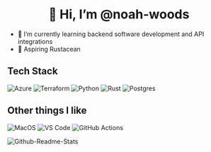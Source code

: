 <h1 align="center">👋 Hi, I’m @noah-woods</h1>

- 🌱 I’m currently learning backend software development and API integrations
- 🦀 Aspiring Rustacean

## Tech Stack

<p>
  <img alt="Azure" src="https://img.shields.io/badge/microsoft%20azure-0089D6?style=for-the-badge&logo=microsoft-azure&logoColor=white" />
  <img alt="Terraform" src="https://img.shields.io/badge/terraform-%235835CC.svg?style=for-the-badge&logo=terraform&logoColor=white"/>
  <img alt="Python" src="https://img.shields.io/badge/python-3670A0?style=for-the-badge&logo=python&logoColor=ffdd54"/>
  <img alt="Rust" src="https://img.shields.io/badge/Rust-000000?style=for-the-badge&logo=rust&logoColor=white"/>
  <img alt="Postgres" src="https://img.shields.io/badge/postgres-%23316192.svg?style=for-the-badge&logo=postgresql&logoColor=white"/>
</p>

## Other things I like

<p>
  <img alt="MacOS" src="https://img.shields.io/badge/mac%20os-000000?style=for-the-badge&logo=apple&logoColor=white"/>
  <img alt="VS Code" src="https://img.shields.io/badge/Visual%20Studio%20Code-0078d7.svg?style=for-the-badge&logo=visual-studio-code&logoColor=white"/>
  <img alt="GitHub Actions" src="https://img.shields.io/badge/github%20actions-%232671E5.svg?style=for-the-badge&logo=github&logoColor=white"/>
</p>
  
![Github-Readme-Stats][1]

<!---
noah-woods/noah-woods is a ✨ special ✨ repository because its `README.md` (this file) appears on your GitHub profile.
You can click the Preview link to take a look at your changes.
--->

[1]: https://github-readme-stats-git-master-noah-woods-projects.vercel.app/api?username=noah-woods&show_icons=true&hide=stars&theme=transparent
